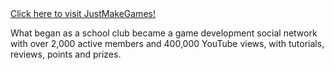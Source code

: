 <div>
	<a href="http://justmakegames.com" class="button small info">
		Click here to visit JustMakeGames!
	</a>
</div>

What began as a school club became a game development social network with over 2,000 active members and 400,000 YouTube views, with tutorials, reviews, points and prizes.